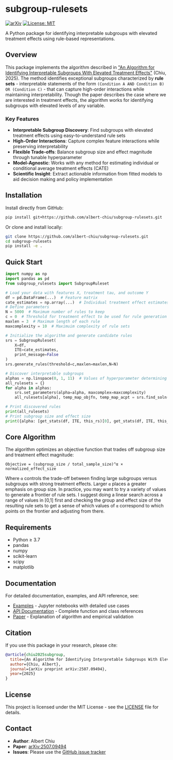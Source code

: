 # subgroup-rulesets

[![arXiv](https://img.shields.io/badge/arXiv-2507.09494-b31b1b.svg)](https://arxiv.org/abs/2507.09494)
[![License: MIT](https://img.shields.io/badge/License-MIT-yellow.svg)](https://opensource.org/licenses/MIT)

A Python package for identifying interpretable subgroups with elevated treatment effects using rule-based representations.

## Overview

This package implements the algorithm described in ["An Algorithm for Identifying Interpretable Subgroups With Elevated Treatment Effects"](https://arxiv.org/abs/2507.09494) (Chiu, 2025). The method identifies exceptional subgroups characterized by **rule sets** - interpretable statements of the form `(Condition A AND Condition B) OR (Condition C)` - that can capture high-order interactions while maintaining interpretability. Though the paper describes the case where we are interested in treatment effects, the algorithm works for identifying subgroups with elevated levels of any variable.

### Key Features

- **Interpretable Subgroup Discovery**: Find subgroups with elevated treatment effects using easy-to-understand rule sets
- **High-Order Interactions**: Capture complex feature interactions while preserving interpretability  
- **Flexible Trade-offs**: Balance subgroup size and effect magnitude through tunable hyperparameter
- **Model-Agnostic**: Works with any method for estimating individual or conditional average treatment effects (CATE)
- **Scientific Insight**: Extract actionable information from fitted models to aid decision making and policy implementation

## Installation

Install directly from GitHub:

```bash
pip install git+https://github.com/albert-chiu/subgroup-rulesets.git
```

Or clone and install locally:

```bash
git clone https://github.com/albert-chiu/subgroup-rulesets.git
cd subgroup-rulesets
pip install -e .
```

## Quick Start

```python
import numpy as np
import pandas as pd
from subgroup_rulesets import SubgroupRuleset

# Load your data with features X, treatment tau, and outcome Y
df = pd.DataFrame(...)  # Feature matrix
cate_estimates = np.array(...)  # Individual treatment effect estimates already estimated
# Define parameters
N = 5000  # Maximum number of rules to keep
c = 0  # Threshold for treatment effect to be used for rule generation
maxlen = 3  # Maximum length of each rule
maxcomplexity = 10  # Maximuim complexity of rule sets

# Initialize the algorithm and generate candidate rules
srs = SubgroupRuleset(
    X=df,
    ITE=cate_estimates,
    print_message=False
)
srs.generate_rules(threshold=c,maxlen=maxlen,N=N)

# Discover interpretable subgroups
alphas = np.linspace(0, 1, 11)  # Values of hyperparameter determining tradeoff between group and effect size to try
all_rulesets = {}
for alpha in alphas: 
    srs.set_parameters(alpha=alpha, maxcomplex=maxcomplexity)
    all_rulesets[alpha], temp_map_objfn, temp_map_acpt = srs.find_soln(Niteration=250,Nchain=2,fg_switch=.7)

# Print discovered rules
print(all_rulesets)
# Print subgroup size and effect size
print({alpha: [get_stats(df, ITE, this_rs)[0], get_stats(df, ITE, this_rs)[1]] for alpha,this_rs in sorted(all_rulesets.items())})
```

## Core Algorithm

The algorithm optimizes an objective function that trades off subgroup size and treatment effect magnitude:

```
Objective = (subgroup_size / total_sample_size)^α × normalized_effect_size
```

Where `α` controls the trade-off between finding large subgroups versus subgroups with strong treatment effects. Larger `α` places a greater emphasis on group size. In practice, you may want to try a variety of values to generate a frontier of rule sets. I suggest doing a linear search across a range of values in [0,1] first and checking the group and effect size of the resulting rule sets to get a sense of which values of `α` correspond to which points on the frontier and adjusting from there.

## Requirements

- Python ≥ 3.7
- pandas
- numpy  
- scikit-learn
- scipy
- matplotlib

## Documentation

For detailed documentation, examples, and API reference, see:
- [Examples](examples/) - Jupyter notebooks with detailed use cases
- [API Documentation](docs/) - Complete function and class references
- [Paper](https://arxiv.org/abs/2507.09494) - Explanation of algorithm and empirical validation

## Citation

If you use this package in your research, please cite:

```bibtex
@article{chiu2025subgroup,
  title={An Algorithm for Identifying Interpretable Subgroups With Elevated Treatment Effects},
  author={Chiu, Albert},
  journal={arXiv preprint arXiv:2507.09494},
  year={2025}
}
```

## License

This project is licensed under the MIT License - see the [LICENSE](LICENSE) file for details.

## Contact

- **Author**: Albert Chiu
- **Paper**: [arXiv:2507.09494](https://arxiv.org/abs/2507.09494)
- **Issues**: Please use the [GitHub issue tracker](https://github.com/albert-chiu/subgroup-rulesets/issues)
